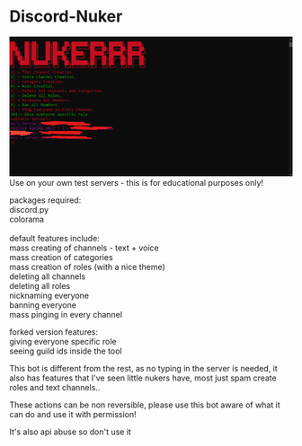 # Discord-Nuker

<img src="./nuker_ex.png">
Use on your own test servers - this is for educational purposes only!

packages required: \
discord.py \
colorama \
\
default features include: \
mass creating of channels - text + voice \
mass creation of categories \
mass creation of roles (with a nice theme) \
deleting all channels \
deleting all roles \
nicknaming everyone \
banning everyone \
mass pinging in every channel

forked version features: \
giving everyone specific role \
seeing guild ids inside the tool

This bot is different from the rest, as no typing in the server is needed, it also has features that I've seen little nukers have, most just spam create roles and text channels..

These actions can be non reversible, please use this bot aware of what it can do and use it with permission!

It's also api abuse so don't use it
